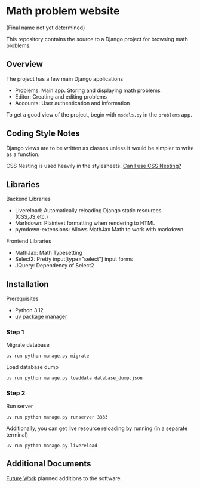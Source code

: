 # Math problem website

(Final name not yet determined)

This repository contains the source to a Django project for browsing math problems.

## Overview

The project has a few main Django applications

- Problems: Main app. Storing and displaying math problems
- Editor: Creating and editing problems
- Accounts: User authentication and information

To get a good view of the project, begin with `models.py` in the `problems` app.

## Coding Style Notes

Django views are to be written as classes unless it would be simpler to write as a function.

CSS Nesting is used heavily in the stylesheets. [Can I use CSS Nesting?](https://caniuse.com/css-nesting)

## Libraries

Backend Libraries

- Livereload: Automatically reloading Django static resources (CSS,JS,etc.)
- Markdown: Plaintext formatting when rendering to HTML
- pymdown-extensions: Allows MathJax Math to work with markdown.

Frontend Libraries

- MathJax: Math Typesetting
- Select2: Pretty input[type="select"] input forms
- JQuery: Dependency of Select2

## Installation

Prerequisites

- Python 3.12
- [uv package manager](https://docs.astral.sh/uv/)

### Step 1

Migrate database

```shell
uv run python manage.py migrate
```

Load database dump

```shell
uv run python manage.py loaddata database_dump.json
```

### Step 2

Run server

```shell
uv run python manage.py runserver 3333
```

Additionally, you can get live resource reloading by running (in a separate terminal)

```
uv run python manage.py livereload
```

## Additional Documents

[Future Work](future_work.md) planned additions to the software.

